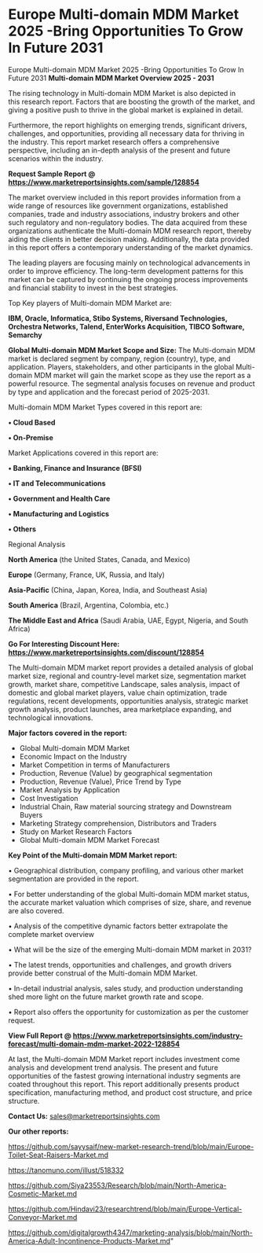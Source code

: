 # Europe Multi-domain MDM Market 2025 -Bring Opportunities To Grow In Future 2031
Europe Multi-domain MDM Market 2025 -Bring Opportunities To Grow In Future 2031
<Strong> Multi-domain MDM Market Overview 2025 - 2031</strong>

The rising technology in Multi-domain MDM Market is also depicted in this research report. Factors that are boosting the growth of the market, and giving a positive push to thrive in the global market is explained in detail.

Furthermore, the report highlights on emerging trends, significant drivers, challenges, and opportunities, providing all necessary data for thriving in the industry. This report market research offers a comprehensive perspective, including an in-depth analysis of the present and future scenarios within the industry.

<strong>Request Sample Report @ <a href=https://www.marketreportsinsights.com/sample/128854>https://www.marketreportsinsights.com/sample/128854</a></strong>

The market overview included in this report provides information from a wide range of resources like government organizations, established companies, trade and industry associations, industry brokers and other such regulatory and non-regulatory bodies. The data acquired from these organizations authenticate the Multi-domain MDM research report, thereby aiding the clients in better decision making. Additionally, the data provided in this report offers a contemporary understanding of the market dynamics.

The leading players are focusing mainly on technological advancements in order to improve efficiency. The long-term development patterns for this market can be captured by continuing the ongoing process improvements and financial stability to invest in the best strategies.

Top Key players of Multi-domain MDM Market are:

<strong>IBM, Oracle, Informatica, Stibo Systems, Riversand Technologies, Orchestra Networks, Talend, EnterWorks Acquisition, TIBCO Software, Semarchy</strong>

<strong><b>Global Multi-domain MDM Market Scope and Size:</b></strong>
The Multi-domain MDM market is declared segment by company, region (country), type, and application. Players, stakeholders, and other participants in the global Multi-domain MDM market will gain the market scope as they use the report as a powerful resource. The segmental analysis focuses on revenue and product by type and application and the forecast period of 2025-2031.

Multi-domain MDM Market Types covered in this report are:

<strong>• Cloud Based

• On-Premise</strong>

Market Applications covered in this report are:

<strong>• Banking, Finance and Insurance (BFSI)

• IT and Telecommunications

• Government and Health Care

• Manufacturing and Logistics

• Others</strong> 

Regional Analysis

<strong>North America</strong> (the United States, Canada, and Mexico)

<strong>Europe</strong> (Germany, France, UK, Russia, and Italy)

<strong>Asia-Pacific</strong> (China, Japan, Korea, India, and Southeast Asia)

<strong>South America</strong> (Brazil, Argentina, Colombia, etc.)

<strong>The Middle East and Africa</strong> (Saudi Arabia, UAE, Egypt, Nigeria, and South Africa)

<strong>Go For Interesting Discount Here: <a href=https://www.marketreportsinsights.com/discount/128854>https://www.marketreportsinsights.com/discount/128854</a></strong>

The Multi-domain MDM market report provides a detailed analysis of global market size, regional and country-level market size, segmentation market growth, market share, competitive Landscape, sales analysis, impact of domestic and global market players, value chain optimization, trade regulations, recent developments, opportunities analysis, strategic market growth analysis, product launches, area marketplace expanding, and technological innovations.

<strong><b>Major factors covered in the report:</b></strong>
<ul>
  <li>Global Multi-domain MDM Market </li>
  <li>Economic Impact on the Industry</li>
  <li>Market Competition in terms of Manufacturers</li>
  <li>Production, Revenue (Value) by geographical segmentation</li>
  <li>Production, Revenue (Value), Price Trend by Type</li>
  <li>Market Analysis by Application</li>
  <li>Cost Investigation</li>
  <li>Industrial Chain, Raw material sourcing strategy and Downstream Buyers</li>
  <li>Marketing Strategy comprehension, Distributors and Traders</li>
  <li>Study on Market Research Factors</li>
  <li>Global Multi-domain MDM Market Forecast</li>
</ul>

<strong><b>Key Point of the Multi-domain MDM Market report:</b></strong>

• Geographical distribution, company profiling, and various other market segmentation are provided in the report.

• For better understanding of the global Multi-domain MDM market status, the accurate market valuation which comprises of size, share, and revenue are also covered.

• Analysis of the competitive dynamic factors better extrapolate the complete market overview

• What will be the size of the emerging Multi-domain MDM market in 2031?

• The latest trends, opportunities and challenges, and growth drivers provide better construal of the Multi-domain MDM Market.

• In-detail industrial analysis, sales study, and production understanding shed more light on the future market growth rate and scope.

• Report also offers the opportunity for customization as per the customer request.

<strong><b>View Full Report @ <a href=https://www.marketreportsinsights.com/industry-forecast/multi-domain-mdm-market-2022-128854>https://www.marketreportsinsights.com/industry-forecast/multi-domain-mdm-market-2022-128854</a></b></strong>


At last, the Multi-domain MDM Market report includes investment come analysis and development trend analysis. The present and future opportunities of the fastest growing international industry segments are coated throughout this report. This report additionally presents product specification, manufacturing method, and product cost structure, and price structure.

<strong>Contact Us:</strong>
sales@marketreportsinsights.com

<strong>Our other reports:</strong>

<a href=https://github.com/sayysaif/new-market-research-trend/blob/main/Europe-Toilet-Seat-Raisers-Market.md>https://github.com/sayysaif/new-market-research-trend/blob/main/Europe-Toilet-Seat-Raisers-Market.md</a>

<a href=https://tanomuno.com/illust/518332>https://tanomuno.com/illust/518332</a>

<a href=https://github.com/Siya23553/Research/blob/main/North-America-Cosmetic-Market.md>https://github.com/Siya23553/Research/blob/main/North-America-Cosmetic-Market.md</a>

<a href=https://github.com/Hindavi23/researchtrend/blob/main/Europe-Vertical-Conveyor-Market.md>https://github.com/Hindavi23/researchtrend/blob/main/Europe-Vertical-Conveyor-Market.md</a>

<a href=https://github.com/digitalgrowth4347/marketing-analysis/blob/main/North-America-Adult-Incontinence-Products-Market.md>https://github.com/digitalgrowth4347/marketing-analysis/blob/main/North-America-Adult-Incontinence-Products-Market.md</a>"
